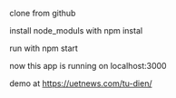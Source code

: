 clone from github

install node_moduls with npm instal

run with npm start

now this app is running on localhost:3000
 
demo at https://uetnews.com/tu-dien/
